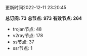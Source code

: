 更新时间2022-12-11 23:20:45

**总订阅: 73**
**总节点: 973**
**有效节点: 264**
- trojan节点: 48
- v2ray节点: 178
- ss节点: 37
- ssr节点: 1
